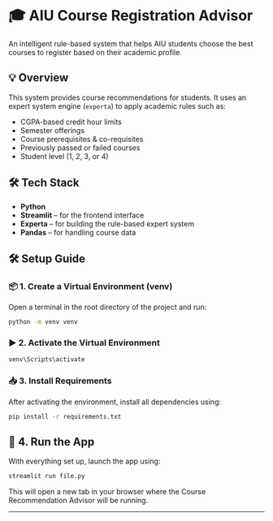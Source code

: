 # 🎓 AIU Course Registration Advisor

An intelligent rule-based system that helps AIU students choose the best courses to register based on their academic profile.

## 💡 Overview

This system provides course recommendations for students. It uses an expert system engine (`experta`) to apply academic rules such as:

- CGPA-based credit hour limits
- Semester offerings
- Course prerequisites & co-requisites
- Previously passed or failed courses
- Student level (1, 2, 3, or 4)

## 🛠️ Tech Stack

- **Python**
- **Streamlit** – for the frontend interface
- **Experta** – for building the rule-based expert system
- **Pandas** – for handling course data


## 🛠️ Setup Guide

### 📦 1. Create a Virtual Environment (venv)

Open a terminal in the root directory of the project and run:

```bash
python -m venv venv
```

### ▶️ 2. Activate the Virtual Environment

```bash
venv\Scripts\activate
```

### 📥 3. Install Requirements

After activating the environment, install all dependencies using:

```bash
pip install -r requirements.txt
```

## 🚀 4. Run the App

With everything set up, launch the app using:

```bash
streamlit run file.py
```

This will open a new tab in your browser where the Course Recommendation Advisor will be running.

---
